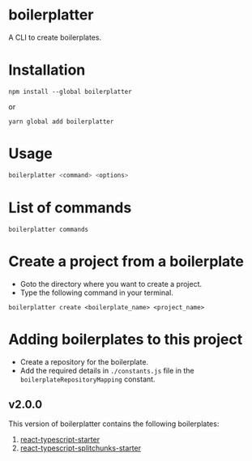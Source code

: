 # boilerplatter

A CLI to create boilerplates.

# Installation

```
npm install --global boilerplatter
```

or

```
yarn global add boilerplatter
```

# Usage

```js
boilerplatter <command> <options>
```

# List of commands

```
boilerplatter commands
```

# Create a project from a boilerplate

-   Goto the directory where you want to create a project.
-   Type the following command in your terminal.

```
boilerplatter create <boilerplate_name> <project_name>
```

# Adding boilerplates to this project

-   Create a repository for the boilerplate.
-   Add the required details in `./constants.js` file in the `boilerplateRepositoryMapping` constant.

## v2.0.0

This version of boilerplatter contains the following boilerplates:

1. [react-typescript-starter](https://github.com/itsSayantan/boilerplatter-react-typescript-starter)
2. [react-typescript-splitchunks-starter](https://github.com/itsSayantan/boilerplatter-react-typescript-splitchunks-starter)
